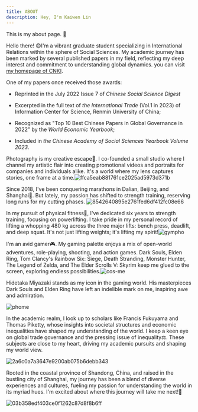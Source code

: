 ```yaml
---
title: ABOUT
description: Hey, I'm Kaiwen Lin
---
```


This is my about page. :wave:

Hello there! 😊I'm a vibrant graduate student specializing in International Relations within the sphere of Social Sciences. My academic journey has been marked by several published papers in my field, reflecting my deep interest and commitment to understanding global dynamics. you can visit [my homepage of CNKI](https://kns.cnki.net/kcms2/author/detail?v=xBNwvqFr00JloK2qyM4XitHR1JT7ASD_EIpf0YZDTbZmTOdTST4KuKP40KzHTz89vYW28rGD2NiyRBaXJdzJM-TX8Yewk0esMcEUqbszK19fhlLTW-gMXpFqy6yYyENC&uniplatform=NZKPT&language=CHS).

One of my papers once received those awards:
- Reprinted in the July 2022 Issue 7 of *Chinese Social Science Digest*

- Excerpted in the full text of  *the International Trade* (Vol.1 in 2023) of Information Center for Science, Renmin University of China;

- Recognized as "Top 10 Best Chinese Papers in Global Governance in 2022" by the *World Economic Yearbook*;
- Included in *the Chinese Academy of Social Sciences Yearbook Volume 2023*.

Photography is my creative escape📸. I co-founded a small studio where I channel my artistic flair into creating promotional videos and portraits for companies and individuals alike. It's a world where my lens captures stories, one frame at a time.![ffca5eab881761ce2025ad5973d371b](https://typora-1323668464.cos.ap-hongkong.myqcloud.com/typora/ffca5eab881761ce2025ad5973d371b.jpg?imageSlim)

Since 2018, I've been conquering marathons in Dalian, Beijing, and Shanghai:runner:. But lately, my passion has shifted to strength training, reserving long runs for my cutting phases. ![8542640895e2761fed6df412fc08e66](https://typora-1323668464.cos.ap-hongkong.myqcloud.com/typora/8542640895e2761fed6df412fc08e66.jpg?imageSlim)

In my pursuit of physical fitness💪, I've dedicated six years to strength training, focusing on powerlifting. I take pride in my personal record of lifting a whopping 480 kg across the three major lifts: bench press, deadlift, and deep squat. It's not just lifting weights; it's lifting my spirit!![gympho](https://typora-1323668464.cos.ap-hongkong.myqcloud.com/typora/gympho.jpg?imageSlim)

I'm an avid gamer:video_game:. My gaming palette enjoys a mix of open-world adventures, role-playing, shooting, and action games. Dark Souls, Elden Ring, Tom Clancy's Rainbow Six: Siege, Death Stranding, Monster Hunter, The Legend of Zelda, and The Elder Scrolls V: Skyrim keep me glued to the screen, exploring endless possibilities.![cos-me](https://typora-1323668464.cos.ap-hongkong.myqcloud.com/typora/cos-me.jpg?imageSlim)

Hidetaka Miyazaki stands as my icon in the gaming world. His masterpieces Dark Souls and Elden Ring have left an indelible mark on me, inspiring awe and admiration. 

![phome](https://typora-1323668464.cos.ap-hongkong.myqcloud.com/typora/phome-1704701075972-3.jpg?imageSlim)

In the academic realm, I look up to scholars like Francis Fukuyama and Thomas Piketty, whose insights into societal structures and economic inequalities have shaped my understanding of the world. I keep a keen eye on global trade governance and the pressing issue of inequality⚖️. These subjects are close to my heart, driving my academic pursuits and shaping my world view.

![2a6c0a7a3647e9200ab075b6debb343](https://typora-1323668464.cos.ap-hongkong.myqcloud.com/typora/2a6c0a7a3647e9200ab075b6debb343.jpg?imageSlim)

Rooted in the coastal province of Shandong, China, and raised in the bustling city of Shanghai, my journey has been a blend of diverse experiences and cultures, fueling my passion for understanding the world in its myriad hues. I'm excited about where this journey will take me next!🌟

![03b358edf403ce0f1262c87d8f8b6ff](https://typora-1323668464.cos.ap-hongkong.myqcloud.com/typora/03b358edf403ce0f1262c87d8f8b6ff.jpg?imageSlim)